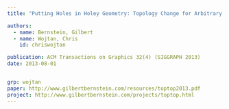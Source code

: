```yaml
---
title: "Putting Holes in Holey Geometry: Topology Change for Arbitrary Surfaces"

authors:
  - name: Bernstein, Gilbert
  - name: Wojtan, Chris
    id: chriswojtan

publication: ACM Transactions on Graphics 32(4) (SIGGRAPH 2013)
date: 2013-08-01


grp: wojtan
paper: http://www.gilbertbernstein.com/resources/toptop2013.pdf
project: http://www.gilbertbernstein.com/projects/toptop.html
---
```

